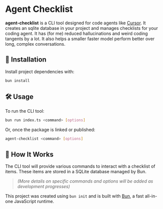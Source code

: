 # Agent Checklist

**agent-checklist** is a CLI tool designed for code agents like [Cursor](https://www.cursor.sh). It creates an sqlite database in your project and manages checklists for your coding agent. It has (for me) reduced hallucinations and weird coding tangents by a lot. It also helps a smaller faster model perform better over long, complex conversations.


## 🚀 Installation

Install project dependencies with:

```bash
bun install
```

## 🛠 Usage

To run the CLI tool:

```bash
bun run index.ts <command> [options]
```

Or, once the package is linked or published:

```bash
agent-checklist <command> [options]
```

## 🧠 How It Works

The CLI tool will provide various commands to interact with a checklist of items. These items are stored in a SQLite database managed by Bun.

> _(More details on specific commands and options will be added as development progresses)_

This project was created using `bun init` and is built with [Bun](https://bun.sh), a fast all-in-one JavaScript runtime.
